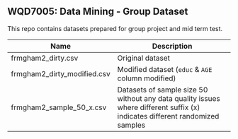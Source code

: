 ## WQD7005: Data Mining - Group Dataset

This repo contains datasets prepared for group project and mid term test.

| Name                        | Description                                                                                                                  |
| --------------------------- | ---------------------------------------------------------------------------------------------------------------------------- |
| frmgham2_dirty.csv          | Original dataset                                                                                                             |
| frmgham2_dirty_modified.csv | Modified dataset (`educ` & `AGE` column modified)                                                                            |
| frmgham2_sample_50_x.csv    | Datasets of sample size 50 without any data quality issues where different suffix (x) indicates different randomized samples |
